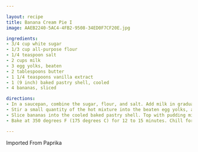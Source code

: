 ```yaml
---

layout: recipe
title: Banana Cream Pie I
image: AAEB2240-5AC4-4FB2-9508-34ED0F7CF20E.jpg

ingredients:
- 3/4 cup white sugar
- 1/3 cup all-purpose flour
- 1/4 teaspoon salt
- 2 cups milk
- 3 egg yolks, beaten
- 2 tablespoons butter
- 1 1/4 teaspoons vanilla extract
- 1 (9 inch) baked pastry shell, cooled
- 4 bananas, sliced

directions:
- In a saucepan, combine the sugar, flour, and salt. Add milk in gradually while stirring gently. Cook over medium heat, stirring constantly, until the mixture is bubbly. Keep stirring and cook for about 2 minutes, and then remove from the burner.
- Stir a small quantity of the hot mixture into the beaten egg yolks, and immediately add egg yolk mixture to the rest of the hot mixture. Cook for 2 minutes; remember to keep stirring. Remove the mixture from the stove, and add butter and vanilla. Stir until the whole thing has a smooth consistency.
- Slice bananas into the cooled baked pastry shell. Top with pudding mixture.
- Bake at 350 degrees F (175 degrees C) for 12 to 15 minutes. Chill for an hour.

---
```

Imported From Paprika